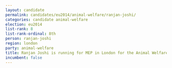 ```yaml
---
layout: candidate
permalink: candidates/eu2014/animal-welfare/ranjan-joshi/
categories: candidate animal-welfare
election: eu2014
list-rank: 8
list-rank-ordinal: 8th
person: ranjan-joshi
region: london
party: animal-welfare
title: Ranjan Joshi is running for MEP in London for the Animal Welfare Party
incumbent: false
---
```

